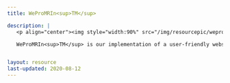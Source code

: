 ```yaml
---
title: WeProMRIn<sup>TM</sup>

description: |
   <p align="center"><img style="width:90%" src="/img/resourcepic/wepromri.png"></p>

   WeProMRIn<sup>TM</sup> is our implementation of a user-friendly website for automatical, parallel processing of multimodal brain MRI data. The pro-version of PHI-pipe with more functionalities underlies this website. Due to limited compuational resources, please contact us for accessing WeProMRI website. A tutorial for using WeProMRI is here


layout: resource
last-updated: 2020-08-12
---
```


